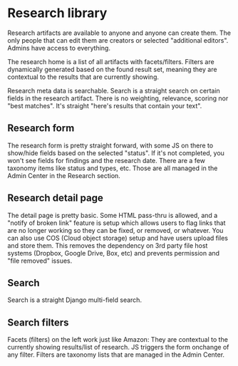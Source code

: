 # Research library

Research artifacts are available to anyone and anyone can create them. The only people that can edit them are creators or selected "additional editors". Admins have access to everything.

The research home is a list of all artifacts with facets/filters. Filters are dynamically generated based on the found result set, meaning they are contextual to the results that are currently showing.

Research meta data is searchable. Search is a straight search on certain fields in the research artifact. There is no weighting, relevance, scoring nor "best matches". It's straight "here's results that contain your text".

## Research form
The research form is pretty straight forward, with some JS on there to show/hide fields based on the selected "status". If it's not completed, you won't see fields for findings and the research date. There are a few taxonomy items like status and types, etc. Those are all managed in the Admin Center in the Research section.

## Research detail page
The detail page is pretty basic. Some HTML pass-thru is allowed, and a "notify of broken link" feature is setup which allows users to flag links that are no longer working so they can be fixed, or removed, or whatever. You can also use COS (Cloud object storage) setup and have users upload files and store them. This removes the dependency on 3rd party file host systems (Dropbox, Google Drive, Box, etc) and prevents permission and "file removed" issues.

## Search
Search is a straight Django multi-field search. 

## Search filters
Facets (filters) on the left work just like Amazon: They are contextual to the currently showing results/list of research. JS triggers the form onchange of any filter. Filters are taxonomy lists that are managed in the Admin Center.
